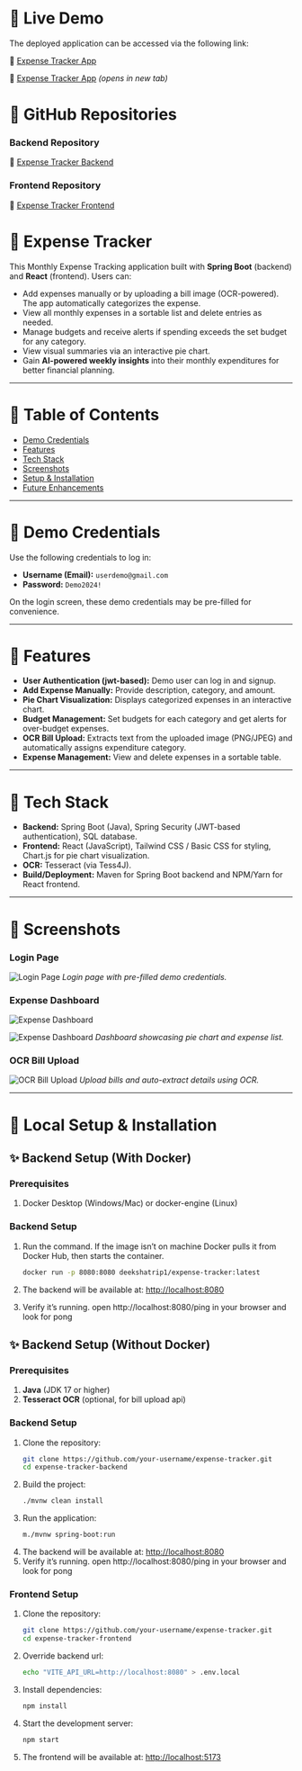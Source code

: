 # 📌 Live Demo

The deployed application can be accessed via the following link:

🔗 [Expense Tracker App](https://willowy-licorice-a48823.netlify.app/login)

🔗 [Expense Tracker App](https://willowy-licorice-a48823.netlify.app/login) _(opens in new tab)_



# 📌 GitHub Repositories

### Backend Repository
🔗 [Expense Tracker Backend](https://github.com/deekshamypersonal/expense-tracker-backend.git)

### Frontend Repository
🔗 [Expense Tracker Frontend](https://github.com/deekshamypersonal/expense-tracker-frontend.git)


# 📌 Expense Tracker

This Monthly Expense Tracking application built with **Spring Boot** (backend) and **React** (frontend). Users can:
- Add expenses manually or by uploading a bill image (OCR-powered). The app automatically categorizes the expense.
- View all monthly expenses in a sortable list and delete entries as needed.
- Manage budgets and receive alerts if spending exceeds the set budget for any category.
- View visual summaries via an interactive pie chart.
- Gain **AI-powered weekly insights** into their monthly expenditures for better financial planning.

---

# 📌 Table of Contents
- [Demo Credentials](#demo-credentials)
- [Features](#features)
- [Tech Stack](#tech-stack)
- [Screenshots](#screenshots)
- [Setup & Installation](#setup--installation)
- [Future Enhancements](#future-enhancements)

---

# 📌 Demo Credentials
Use the following credentials to log in:
- **Username (Email):** `userdemo@gmail.com`
- **Password:** `Demo2024!`

On the login screen, these demo credentials may be pre-filled for convenience.

---

# 📌 Features
- **User Authentication (jwt-based):** Demo user can log in and signup.
- **Add Expense Manually:** Provide description, category, and amount.
- **Pie Chart Visualization:** Displays categorized expenses in an interactive chart.
- **Budget Management:** Set budgets for each category and get alerts for over-budget expenses.
- **OCR Bill Upload:** Extracts text from the uploaded image (PNG/JPEG) and  automatically assigns expenditure category.
- **Expense Management:** View and delete expenses in a sortable table.

---

# 📌 Tech Stack
- **Backend:** Spring Boot (Java), Spring Security (JWT-based authentication), SQL database.
- **Frontend:** React (JavaScript), Tailwind CSS / Basic CSS for styling, Chart.js for pie chart visualization.
- **OCR:** Tesseract (via Tess4J).
- **Build/Deployment:** Maven for Spring Boot backend and NPM/Yarn for React frontend.

---

# 📌 Screenshots

### Login Page
![Login Page](https://github.com/user-attachments/assets/e55edc0a-402e-4c3b-a0e3-d7cc3c063d3f)
*Login page with pre-filled demo credentials.*

### Expense Dashboard
![Expense Dashboard](https://github.com/user-attachments/assets/53eb3e39-69ce-4a92-9443-d68c5817756b)

![Expense Dashboard](https://github.com/user-attachments/assets/3af3ab03-4ad5-4e52-a04d-a0917a73c427)
*Dashboard showcasing pie chart and expense list.*

### OCR Bill Upload
![OCR Bill Upload](https://github.com/user-attachments/assets/7ae09b00-0233-4314-9981-229685f3974a)
*Upload bills and auto-extract details using OCR.*


---

# 📌 Local Setup & Installation

## ✨ Backend Setup (With Docker)

### Prerequisites
1. Docker Desktop (Windows/Mac) or docker-engine (Linux)

### Backend Setup
1. Run the command. If the image isn’t on machine Docker pulls it from Docker Hub, then starts the container.
   ```bash
   docker run -p 8080:8080 deekshatrip1/expense-tracker:latest

2. The backend will be available at:
      [http://localhost:8080](http://localhost:8080)

3. Verify it’s running. open http://localhost:8080/ping in your browser and look for pong
   

## ✨ Backend Setup (Without Docker)

### Prerequisites
1. **Java** (JDK 17 or higher)
2. **Tesseract OCR** (optional, for bill upload api)

### Backend Setup
1. Clone the repository:
   ```bash
   git clone https://github.com/your-username/expense-tracker.git
   cd expense-tracker-backend
2. Build the project:
   ```bash
   ./mvnw clean install
3. Run the application:
   ```bash
   m./mvnw spring-boot:run
4. The backend will be available at:
      [http://localhost:8080](http://localhost:8080)
5. Verify it’s running. open http://localhost:8080/ping in your browser and look for pong

### Frontend Setup
1. Clone the repository:
   ```bash
   git clone https://github.com/your-username/expense-tracker.git
   cd expense-tracker-frontend
2. Override backend url:
    ```bash
   echo "VITE_API_URL=http://localhost:8080" > .env.local
3. Install dependencies:
   ```bash
   npm install
4. Start the development server:
   ```bash
   npm start
4. The frontend will be available at:
      [http://localhost:5173](http://localhost:5173)


